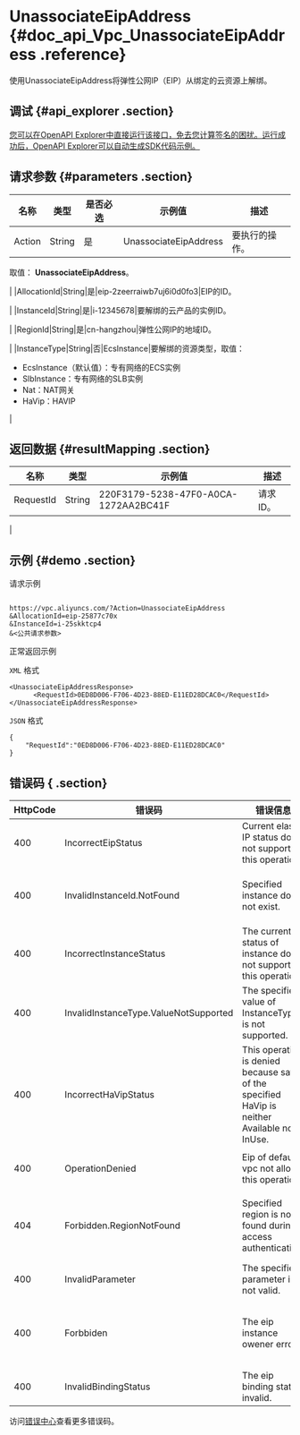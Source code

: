 # UnassociateEipAddress {#doc_api_Vpc_UnassociateEipAddress .reference}

使用UnassociateEipAddress将弹性公网IP（EIP）从绑定的云资源上解绑。

## 调试 {#api_explorer .section}

[您可以在OpenAPI Explorer中直接运行该接口，免去您计算签名的困扰。运行成功后，OpenAPI Explorer可以自动生成SDK代码示例。](https://api.aliyun.com/#product=Vpc&api=UnassociateEipAddress&type=RPC&version=2016-04-28)

## 请求参数 {#parameters .section}

|名称|类型|是否必选|示例值|描述|
|--|--|----|---|--|
|Action|String|是|UnassociateEipAddress|要执行的操作。

 取值： **UnassociateEipAddress**。

 |
|AllocationId|String|是|eip-2zeerraiwb7uj6i0d0fo3|EIP的ID。

 |
|InstanceId|String|是|i-12345678|要解绑的云产品的实例ID。

 |
|RegionId|String|是|cn-hangzhou|弹性公网IP的地域ID。

 |
|InstanceType|String|否|EcsInstance|要解绑的资源类型，取值：

 -   EcsInstance（默认值）：专有网络的ECS实例
-   SlbInstance：专有网络的SLB实例
-   Nat：NAT网关
-   HaVip：HAVIP

 |

## 返回数据 {#resultMapping .section}

|名称|类型|示例值|描述|
|--|--|---|--|
|RequestId|String|220F3179-5238-47F0-A0CA-1272AA2BC41F|请求ID。

 |

## 示例 {#demo .section}

请求示例

``` {#request_demo}

https://vpc.aliyuncs.com/?Action=UnassociateEipAddress
&AllocationId=eip-25877c70x
&InstanceId=i-25skktcp4
&<公共请求参数>

```

正常返回示例

`XML` 格式

``` {#xml_return_success_demo}
<UnassociateEipAddressResponse>
	  <RequestId>0ED8D006-F706-4D23-88ED-E11ED28DCAC0</RequestId>
</UnassociateEipAddressResponse>
```

`JSON` 格式

``` {#json_return_success_demo}
{
	"RequestId":"0ED8D006-F706-4D23-88ED-E11ED28DCAC0"
}
```

## 错误码 { .section}

|HttpCode|错误码|错误信息|描述|
|--------|---|----|--|
|400|IncorrectEipStatus|Current elastic IP status does not support this operation.|指定的EIP状态不支持此操作。|
|400|InvalidInstanceId.NotFound|Specified instance does not exist.|该实例不存在，请您检查填写的实例是否正确。|
|400|IncorrectInstanceStatus|The current status of instance does not support this operation.|当前实例的状态不支持该操作。|
|400|InvalidInstanceType.ValueNotSupported|The specified value of InstanceType is not supported.|参数InstanceType的值不合法。|
|400|IncorrectHaVipStatus|This operation is denied because satus of the specified HaVip is neither Available nor InUse.|无法执行该操作，因为HAVIP的状态是Available或InUse。|
|400|OperationDenied|Eip of default vpc not allow this operation|默认专有网络的EIP不支持该操作。|
|404|Forbidden.RegionNotFound|Specified region is not found during access authentication.|指定 Region 不存在，请您检查该 Region 是否正确。|
|400|InvalidParameter|The specified parameter is not valid.|该参数值不合法。|
|400|Forbbiden|The eip instance owener error|EIP 不属于当前调用者，请您检查该 EIP 是否可被您调用。|
|400|InvalidBindingStatus|The eip binding status invalid.|EIP绑定状态不正确。|

访问[错误中心](https://error-center.alibabacloud.com/status/product/Vpc)查看更多错误码。


